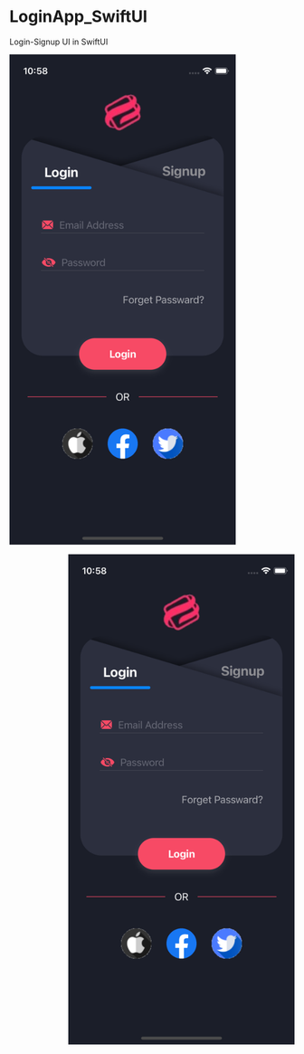 # LoginApp_SwiftUI
Login-Signup UI in SwiftUI

<p align="left"> <img src="/LoginApp/Screen/login.png" alt="" width="400" height="867"/> </p>
<p align="right"> <img src="/LoginApp/Screen/login.png" alt="" width="400" height="867"/> </p>
